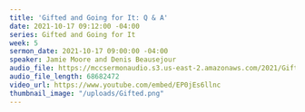 ```yaml
---
title: 'Gifted and Going for It: Q & A'
date: 2021-10-17 09:12:00 -04:00
series: Gifted and Going for It
week: 5
sermon_date: 2021-10-17 09:00:00 -04:00
speaker: Jamie Moore and Denis Beausejour
audio_file: https://mccsermonaudio.s3.us-east-2.amazonaws.com/2021/Gifted/Week+5+Gifted.mp3
audio_file_length: 68682472
video_url: https://www.youtube.com/embed/EP0jEs6llnc
thumbnail_image: "/uploads/Gifted.png"
---
```



